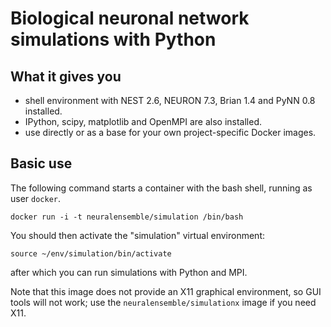 # Biological neuronal network simulations with Python

## What it gives you

* shell environment with NEST 2.6, NEURON 7.3, Brian 1.4 and PyNN 0.8 installed.
* IPython, scipy, matplotlib and OpenMPI are also installed.
* use directly or as a base for your own project-specific Docker images.

## Basic use

The following command starts a container with the bash shell, running as user `docker`.

```
docker run -i -t neuralensemble/simulation /bin/bash
```

You should then activate the "simulation" virtual environment:

```
source ~/env/simulation/bin/activate
```

after which you can run simulations with Python and MPI.

Note that this image does not provide an X11 graphical environment, so GUI tools will not work;
use the `neuralensemble/simulationx` image if you need X11.
